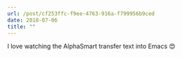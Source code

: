 ```yaml
---
url: /post/cf253ffc-f9ee-4763-916a-f799956b9ced
date: 2018-07-06
title: ""
---
```


I love watching the AlphaSmart transfer text into Emacs 😍
